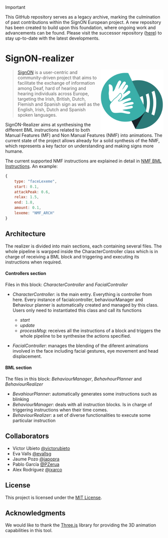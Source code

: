 > [!IMPORTANT]  
> This GitHub repository serves as a legacy archive, marking the culmination of past contributions within the SignON European project. A new repository has been created to build upon this foundation, where ongoing work and advancements can be found. Please visit the successor repository ([here](https://github.com/upf-gti/performs)) to stay up-to-date with the latest developments.

# SignON-realizer

<img src="./docs/SignOn_Favicon_500x500px.png" height="200" align="right">

>[SignON](https://signon-project.eu/) is a user-centric and community-driven project that aims to facilitate the exchange of information among Deaf, hard of hearing and hearing individuals across Europe, targeting the Irish, British, Dutch, Flemish and Spanish sign as well as the English, Irish, Dutch and Spanish spoken languages.


SignON-Realizer aims at synthesising the different BML instructions related to both Manual Features (MF) and Non Manual Features (NMF) into animations. The current state of the project allows already for a solid synthesis of the NMF, which represents a key factor on understanding and making signs more humane. 

The current supported NMF instructions are explained in detail in [NMF BML Instructions](./docs/InstructionsBML.md).
An example:
``` javascript
{
    type: "faceLexeme",
    start: 0.1,
    attackPeak: 0.6,
    relax: 1.5,
    end: 1.8,
    amount: 0.1,
    lexeme: "NMF_ARCH"
}
```

## Architecture

The realizer is divided into main sections, each containing several files. 
The whole pipeline is warpped inside the CharacterController class which is in charge of receiving a BML block and triggering and executing its instructions when required.

#### __Controllers section__

Files in this block: _CharacterController_ and _FacialController_

- _CharacterController_: is the main entry. Everything is controller from here. Every instance of facialcontroller, behaviourManager and Behaviour planner is automatically created and managed by this class.
Users only need to instantiated this class and call its functions
    - _start_
    - _update_
    - _processMsg_: receives all the instructions of a block and triggers the whole pipeline to be synthesise the actions specified. 



- _FacialController_: manages the blending of the diferent animations involved in the face including facial gestures, eye movement and head displacement.

#### __BML section__

The files in this block: _BehaviourManager_, _BehavhourPlanner_ and _BehaviourRealizer_

- _BevahiourPlanner_: automatically generates some instructions such as blinking
- _BehaviourManager_: deals with all instruction blocks. Is in charge of triggering instructions when their time comes.
- _BehaviourRealizer_: a set of diverse functionalities to execute some particular instruction

## Collaborators
- Víctor Ubieto [@victorubieto](https://github.com/victorubieto)
- Eva Valls [@evallsg](https://github.com/evallsg)
- Jaume Pozo [@japopra](https://github.com/japopra)  
- Pablo García [@PZerua](https://github.com/PZerua)
- Alex Rodríguez [@jxarco](https://github.com/jxarco)

## License
This project is licensed under the [MIT License](https://opensource.org/licenses/MIT).

## Acknowledgments
We would like to thank the [Three.js](https://threejs.org/) library for providing the 3D animation capabilities in this tool.
